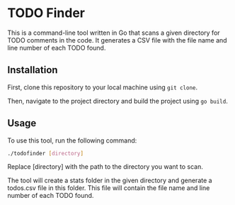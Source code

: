 # TODO Finder

This is a command-line tool written in Go that scans a given directory for TODO comments in the code. It generates a CSV file with the file name and line number of each TODO found.

## Installation

First, clone this repository to your local machine using `git clone`.

Then, navigate to the project directory and build the project using `go build`.

## Usage

To use this tool, run the following command:

```bash
./todofinder [directory]
```

Replace [directory] with the path to the directory you want to scan.

The tool will create a stats folder in the given directory and generate a todos.csv file in this folder. This file will contain the file name and line number of each TODO found.
